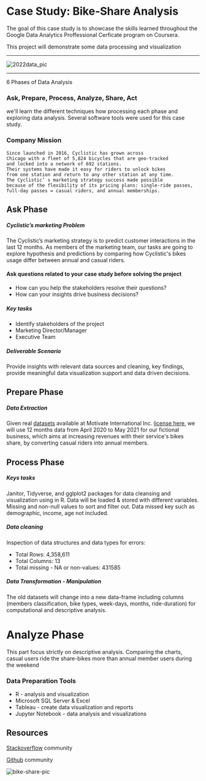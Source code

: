 
# Case Study: Bike-Share Analysis 
 The goal of this case study is to showcase the skills learned 
 throughout the Google Data Analytics Proffessional 
 Cerficate program on Coursera.

 This project will demonstrate some data processing and visualization
 
 ------------------------------------------------------------------
 
 ![2022data_pic](https://user-images.githubusercontent.com/36643432/163570923-1f7776e0-5452-49a7-b2a1-7dde0394b335.png)

------------------------------------------------------------------
 
 6 Phases of Data Analysis 
 ### Ask, Prepare, Process, Analyze, Share, Act
 
 we'll learn the different techniques 
 how processing each phase and exploring data analysis. 
 Several software tools were used for this case study.


 ### Company Mission
    Since launched in 2016, Cyclistic has grown across 
    Chicago with a fleet of 5,824 bicycles that are geo-tracked 
    and locked into a network of 692 stations. 
    Their systems have made it easy for riders to unlock bikes 
    from one station and return to any other station at any time. 
    The Cyclistic’ s marketing strategy success made possible 
    because of the flexibility of its pricing plans: single-ride passes, 
    full-day passes = casual riders, and annual memberships.

## Ask Phase

##### Cyclistic’s marketing Problem
The Cyclistic’s marketing strategy is 
to predict customer interactions in the last 12 months.
As members of the marketing team, our tasks are going to
explore hypothesis and predictions by comparing 
how Cyclistic's bikes usage differ 
between annual and casual riders.


#### Ask questions related to your case study before solving the project

- How can you help the stakeholders resolve their questions?
- How can your insights drive business decisions?

##### Key tasks 

- Identify stakeholders of the project 
- Marketing Director/Manager
- Executive Team

##### Deliverable Scenario
Provide insights with relevant data sources 
and cleaning, key findings,
provide meaningful data visualization support 
and data driven decisions.


## Prepare Phase  

##### Data Extraction
Given real [datasets](https://divvy-tripdata.s3.amazonaws.com/index.html)
available at Motivate International Inc. 
[license here](https://ride.divvybikes.com/data-license-agreement), 
we will use 12 months data from April 2020 to May 2021 for
our fictional business, which aims at increasing revenues
with their service's bikes share, by converting casual riders 
into annual members.


## Process Phase

##### Keys tasks
Janitor, Tidyverse, and gglplot2 packages for data cleansing and visualization using in R.
Data will be loaded & stored with different variables.
Missing and non-null values to 
sort and filter out.
Data missed key such as demographic, income, age not included.

##### Data cleaning 
 Inspection of data structures and data types for errors:
- Total Rows: 4,358,611
- Total Columns: 13
- Total missing - NA or non-values: 431585  

##### Data Transformation - Manipulation
The old datasets will change into 
a new data-frame including columns
(members classification, bike types, 
week-days, months, ride-duration)
for computational and descriptive analysis.


# Analyze Phase

This part focus strictly on descriptive analysis. 
Comparing the charts, casual users ride the share-bikes 
more than annual member users during the weekend


### Data Preparation Tools 
- R - analysis and visualization
- Microsoft SQL Server & Excel
- Tableau - create data visualization and reports
- Jupyter Notebook - data analysis and visualizations


## Resources
[Stackoverflow](https://stackoverflow.com/) community

[Github](https://github.com/) community

![bike-share-pic](https://user-images.githubusercontent.com/36643432/163747095-87496a88-f6b2-497a-b419-2483b83ef9a5.png)












